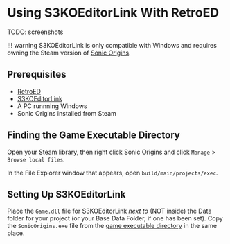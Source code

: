 # Using S3KOEditorLink With RetroED

TODO: screenshots

!!! warning
    S3KOEditorLink is only compatible with Windows and requires owning the Steam version of [Sonic Origins](../../Games/SonicOrigins/README.md).

## Prerequisites
- [RetroED](../../Tools/RetroED/README.md)
- [S3KOEditorLink](../../Tools/S3KOEditorLink/README.md)
- A PC runnning Windows
- Sonic Origins installed from Steam

## Finding the Game Executable Directory

Open your Steam library, then right click Sonic Origins and click `Manage` > `Browse local files`.

In the File Explorer window that appears, open `build/main/projects/exec`.

## Setting Up S3KOEditorLink

Place the `Game.dll` file for S3KOEditorLink *next to* (NOT inside) the Data folder for your project (or your Base Data Folder, if one has been set). Copy the `SonicOrigins.exe` file from the [game executable directory](#finding-the-game-executable-directory) in the same place.